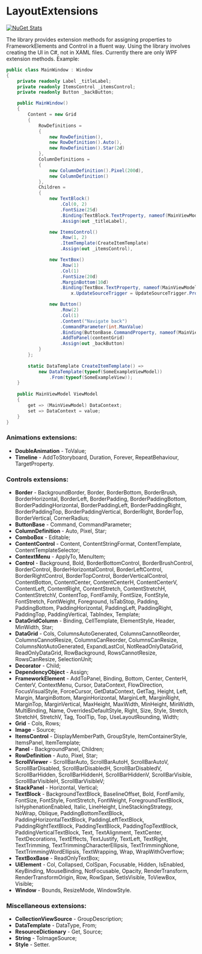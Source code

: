 # LayoutExtensions

[![NuGet Stats](https://img.shields.io/nuget/v/LayoutExtensions.WPF.svg)](https://www.nuget.org/packages/LayoutExtensions.WPF/)

The library provides extension methods for assigning properties to FrameworkElements and Control in a fluent way. Using the library involves creating the UI in C#, not in XAML files. Currently there are only WPF extension methods.
Example:
```cs    
public class MainWindow : Window
{
	private readonly Label _titleLabel;
	private readonly ItemsControl _itemsControl;
	private readonly Button _backButton;

	public MainWindow()
	{
		Content = new Grid
		{
			RowDefinitions =
			{
				new RowDefinition(),
				new RowDefinition().Auto(),
				new RowDefinition().Star(2d)
			},
			ColumnDefinitions =
			{
				new ColumnDefinition().Pixel(200d),
				new ColumnDefinition()
			},
			Children =
			{
				new TextBlock()
					.Col(0, 2)
					.FontSize(25d)
					.Binding(TextBlock.TextProperty, nameof(MainViewModel.SomeText))
					.Assign(out _titleLabel),

				new ItemsControl()
					.Row(1, 2)
					.ItemTemplate(CreateItemTemplate)
					.Assign(out _itemsControl),

				new TextBox()
					.Row(1)
					.Col(1)
					.FontSize(20d)
					.MarginBottom(10d)
					.Binding(TextBox.TextProperty, nameof(MainViewModel.SomeInput), x =>
						x.UpdateSourceTrigger = UpdateSourceTrigger.PropertyChanged),

				new Button()
					.Row(2)
					.Col(1)
					.Content("Navigate back")
					.CommandParameter(int.MaxValue)
					.Binding(ButtonBase.CommandProperty, nameof(MainViewModel.SomeAction))
					.AddToPanel(contentGrid)
					.Assign(out _backButton)
			}
		};
	
		static DataTemplate CreateItemTemplate() =>
			new DataTemplate(typeof(SomeExampleViewModel))
				.From(typeof(SomeExampleView));
	}
	
	public MainViewModel ViewModel
	{
		get => (MainViewModel) DataContext;
		set => DataContext = value;
	}
}
```

### Animations extensions:
 - **DoubleAnimation** - ToValue;
 - **Timeline** - AddToStoryboard, Duration, Forever, RepeatBehaviour, TargetProperty.

### Controls extensions:
 - **Border** - BackgroundBorder, Border, BorderBottom, BorderBrush, BorderHorizontal, BorderLeft, BorderPadding, BorderPaddingBottom, BorderPaddingHorizontal, BorderPaddingLeft, BorderPaddingRight, BorderPaddingTop, BorderPaddingVertical, BorderRight, BorderTop, BorderVertical, CornerRadius;
 - **ButtonBase** - Command, CommandParameter;
 - **ColumnDefinition** - Auto, Pixel, Star;
 - **ComboBox** - Editable;
 - **ContentControl** - Content, ContentStringFormat, ContentTemplate, ContentTemplateSelector;
 - **ContextMenu** - ApplyTo, MenuItem;
 - **Control** - Background, Bold, BorderBottomControl, BorderBrushControl, BorderControl, BorderHorizontalControl, BorderLeftControl, BorderRightControl, BorderTopControl, BorderVerticalControl, ContentBotton, ContentCenter, ContentCenterH, ContentCenterV, ContentLeft, ContentRight, ContentStretch, ContentStretchH, ContentStretchV, ContentTop, FontFamily, FontSize, FontStyle, FontStretch, FontWeight, Foreground, IsTabStop, Padding, PaddingBottom, PaddingHorizontal, PaddingLeft, PaddingRight, PaddingTop, PaddingVertical, TabIndex, Template;
 - **DataGridColumn** - Binding, CellTemplate, ElementStyle, Header, MinWidth, Star;
 - **DataGrid** - Cols, ColumnsAutoGenerated, ColumnsCannotReorder, ColumnsCannotResize, ColumnsCanReorder, ColumnsCanResize, ColumnsNotAutoGenerated, ExpandLastCol, NotReadOnlyDataGrid, ReadOnlyDataGrid, RowBackground, RowsCannotResize, RowsCanResize, SelectionUnit;
 - **Decorator** - Child;
 - **DependencyObject** - Assign;
 - **FrameworkElement** - AddToPanel, Binding, Bottom, Center, CenterH, CenterV, ContextMenu, Cursor, DataContext, FlowDirection, FocusVisualStyle, ForceCursor, GetDataContext, GetTag, Height, Left, Margin, MarginBottom, MarginHorizontal, MarginLeft, MarginRight, MarginTop, MarginVertical, MaxHeight, MaxWidth, MinHeight, MinWidth, MultiBinding, Name, OverridesDefaultStyle, Right, Size, Style, Stretch, StretchH, StretchV, Tag, ToolTip, Top, UseLayoutRounding, Width;
 - **Grid** - Cols, Rows;
 - **Image** - Source;
 - **ItemsControl** - DisplayMemberPath, GroupStyle, ItemContainerStyle, ItemsPanel, ItemTemplate;
 - **Panel** - BackgroundPanel, Children;
 - **RowDefinition** - Auto, Pixel, Star;
 - **ScrollViewer** - ScrollBarAuto, ScrollBarAutoH, ScrollBarAutoV, ScrollBarDisabled, ScrollBarDisabledH, ScrollBarDisabledV, ScrollBarHidden, ScrollBarHiddenH, ScrollBarHiddenV, ScrollBarVisible, ScrollBarVisibleH, ScrollBarVisibleV;
 - **StackPanel** - Horizontal, Vertical;
 - **TextBlock** - BackgroundTextBlock, BaselineOffset, Bold, FontFamily, FontSize, FontStyle, FontStretch, FontWeight, ForegroundTextBlock, IsHyphenationEnabled, Italic, LineHeight, LineStackingStrategy, NoWrap, Oblique, PaddingBottomTextBlock, PaddingHorizontalTextBlock, PaddingLeftTextBlock, PaddingRightTextBlock, PaddingTextBlock, PaddingTopTextBlock, PaddingVerticalTextBlock, Text, TextAlignment, TextCenter, TextDecorations, TextEffects, TextJustify, TextLeft, TextRight, TextTrimming, TextTrimmingCharacterEllipsis, TextTrimmingNone, TextTrimmingWordEllipsis, TextWrapping, Wrap, WrapWithOverflow;
 - **TextBoxBase** - ReadOnlyTextBox;
 - **UiElement** - Col, Collapsed, ColSpan, Focusable, Hidden, IsEnabled, KeyBinding, MouseBinding, NotFocusable, Opacity, RenderTransform, RenderTransformOrigin, Row, RowSpan, SetIsVisible, ToViewBox, Visible;
 - **Window** - Bounds, ResizeMode, WindowStyle.

### Miscellaneous extensions:
 - **CollectionViewSource** - GroupDescription;
 - **DataTemplate** - DataType, From;
 - **ResourceDictionary** - Get, Source;
 - **String** - ToImageSource;
 - **Style** - Setter.

